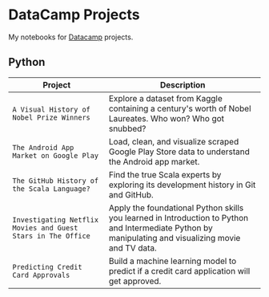 
# DataCamp Projects

<p align="center"> 

My notebooks for [Datacamp](https://www.datacamp.com/profile/eshaansn) projects.

## Python
| Project | Description |
| --- | --- |
| `A Visual History of Nobel Prize Winners` | Explore a dataset from Kaggle containing a century's worth of Nobel Laureates. Who won? Who got snubbed? |
| `The Android App Market on Google Play` | Load, clean, and visualize scraped Google Play Store data to understand the Android app market. |
| `The GitHub History of the Scala Language?` | Find the true Scala experts by exploring its development history in Git and GitHub. |
| `Investigating Netflix Movies and Guest Stars in The Office` | Apply the foundational Python skills you learned in Introduction to Python and Intermediate Python by manipulating and visualizing movie and TV data. |
| `Predicting Credit Card Approvals` | Build a machine learning model to predict if a credit card application will get approved. |

